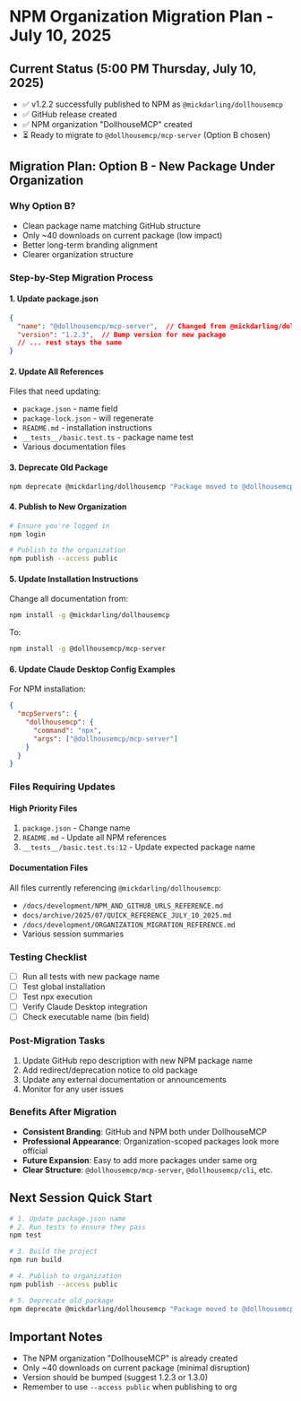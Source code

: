 # NPM Organization Migration Plan - July 10, 2025

## Current Status (5:00 PM Thursday, July 10, 2025)
- ✅ v1.2.2 successfully published to NPM as `@mickdarling/dollhousemcp`
- ✅ GitHub release created
- ✅ NPM organization "DollhouseMCP" created
- ⏳ Ready to migrate to `@dollhousemcp/mcp-server` (Option B chosen)

## Migration Plan: Option B - New Package Under Organization

### Why Option B?
- Clean package name matching GitHub structure
- Only ~40 downloads on current package (low impact)
- Better long-term branding alignment
- Clearer organization structure

### Step-by-Step Migration Process

#### 1. Update package.json
```json
{
  "name": "@dollhousemcp/mcp-server",  // Changed from @mickdarling/dollhousemcp
  "version": "1.2.3",  // Bump version for new package
  // ... rest stays the same
}
```

#### 2. Update All References
Files that need updating:
- `package.json` - name field
- `package-lock.json` - will regenerate
- `README.md` - installation instructions
- `__tests__/basic.test.ts` - package name test
- Various documentation files

#### 3. Deprecate Old Package
```bash
npm deprecate @mickdarling/dollhousemcp "Package moved to @dollhousemcp/mcp-server"
```

#### 4. Publish to New Organization
```bash
# Ensure you're logged in
npm login

# Publish to the organization
npm publish --access public
```

#### 5. Update Installation Instructions
Change all documentation from:
```bash
npm install -g @mickdarling/dollhousemcp
```

To:
```bash
npm install -g @dollhousemcp/mcp-server
```

#### 6. Update Claude Desktop Config Examples
For NPM installation:
```json
{
  "mcpServers": {
    "dollhousemcp": {
      "command": "npx",
      "args": ["@dollhousemcp/mcp-server"]
    }
  }
}
```

### Files Requiring Updates

#### High Priority Files
1. `package.json` - Change name
2. `README.md` - Update all NPM references
3. `__tests__/basic.test.ts:12` - Update expected package name

#### Documentation Files
All files currently referencing `@mickdarling/dollhousemcp`:
- `/docs/development/NPM_AND_GITHUB_URLS_REFERENCE.md`
- `docs/archive/2025/07/QUICK_REFERENCE_JULY_10_2025.md`
- `/docs/development/ORGANIZATION_MIGRATION_REFERENCE.md`
- Various session summaries

### Testing Checklist
- [ ] Run all tests with new package name
- [ ] Test global installation
- [ ] Test npx execution
- [ ] Verify Claude Desktop integration
- [ ] Check executable name (bin field)

### Post-Migration Tasks
1. Update GitHub repo description with new NPM package name
2. Add redirect/deprecation notice to old package
3. Update any external documentation or announcements
4. Monitor for any user issues

### Benefits After Migration
- **Consistent Branding**: GitHub and NPM both under DollhouseMCP
- **Professional Appearance**: Organization-scoped packages look more official
- **Future Expansion**: Easy to add more packages under same org
- **Clear Structure**: `@dollhousemcp/mcp-server`, `@dollhousemcp/cli`, etc.

## Next Session Quick Start
```bash
# 1. Update package.json name
# 2. Run tests to ensure they pass
npm test

# 3. Build the project
npm run build

# 4. Publish to organization
npm publish --access public

# 5. Deprecate old package
npm deprecate @mickdarling/dollhousemcp "Package moved to @dollhousemcp/mcp-server"
```

## Important Notes
- The NPM organization "DollhouseMCP" is already created
- Only ~40 downloads on current package (minimal disruption)
- Version should be bumped (suggest 1.2.3 or 1.3.0)
- Remember to use `--access public` when publishing to org